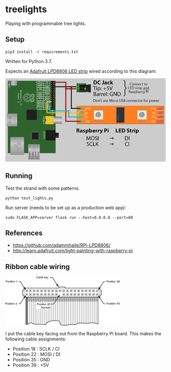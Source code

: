 # treelights
Playing with programmable tree lights.

## Setup
```
pip3 install -r requirements.txt
```

Written for Python 3.7.

Expects an [Adafruit LPD8806 LED
strip](https://learn.adafruit.com/digital-led-strip) wired according to this
diagram:

![Wiring diagram](docs/raspberry_pi_diagram.png)

## Running
Test the strand with some patterns.
```
python test_lights.py
```

Run server (needs to be set up as a production web app):
```
sudo FLASK_APP=server flask run --host=0.0.0.0 --port=80
```

## References
- https://github.com/adammhaile/RPi-LPD8806/
- http://learn.adafruit.com/light-painting-with-raspberry-pi

## Ribbon cable wiring

![Ribbon cable pins](docs/ribbon-cable.jpg)

I put the cable key facing out from the Raspberry Pi board.  This makes the
following cable assignments:

- Position 18 : SCLK / CI
- Position 22 : MOSI / DI
- Position 35 : GND
- Position 39 : +5V
